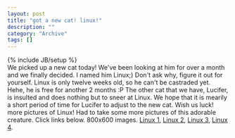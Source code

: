 ```yaml
--- 
layout: post 
title: "got a new cat! linux!"
description: ""
category: "Archive"
tags: []
---
```

{% include JB/setup %}  
We picked up a new cat today! We've been looking at him for over a month and we finally decided. I named him Linux;) Don't ask why, figure it out for yourself. Linux is only twelve weeks old, so he can't be castraded yet. Hehe, he is free for another 2 months :P
 The other cat that we have, Lucifer, is insulted and does nothing but to sneer at Linux. We hope that it is mearily a short period of time for Lucifer to adjust to the new cat. Wish us luck!
<span class="medium">more pictures of Linux!</span>
Had to take some more pictures of this adorable creature. Click links below. 800x600 images.
<a href="http://cdn.umedia.no/img/linux3.png" alt="linux">Linux 1</a>, <a href="http://cdn.umedia.no/img/linux4.png" alt="linux1">Linux 2</a>, <a href="http://cdn.umedia.no/img/linux5.png" alt="linux2">Linux 3</a>, <a href="http://cdn.umedia.no/img/linux6.png" alt="linux3">Linux 4</a>.
